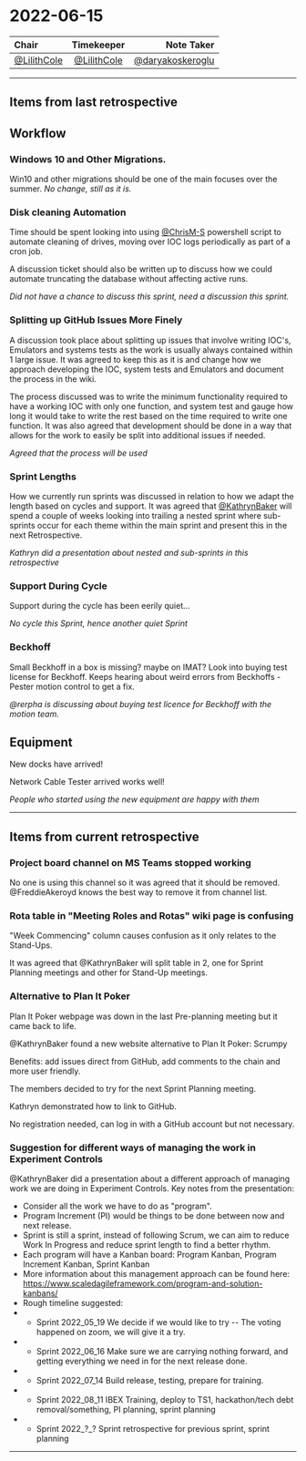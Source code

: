 # 2022-06-15

| Chair      | Timekeeper | Note Taker |
| :--------   | :---------: | ----------: |
|[@LilithCole](https://github.com/LilithCole) |[@LilithCole](https://github.com/LilithCole) | [@daryakoskeroglu](https://github.com/daryakoskeroglu) |

--- 

## Items from last retrospective
## Workflow

### Windows 10 and Other Migrations.
Win10 and other migrations should be one of the main focuses over the summer.
_No change, still as it is._

### Disk cleaning Automation
Time should be spent looking into using [@ChrisM-S](https://github.com/ChrisM-S) powershell script to automate cleaning of drives, moving over IOC logs periodically as part of a cron job. 

A discussion ticket should also be written up to discuss how we could automate truncating the database without affecting active runs.

_Did not have a chance to discuss this sprint, need a discussion this sprint._

### Splitting up GitHub Issues More Finely

A discussion took place about splitting up issues that involve writing IOC's, Emulators and systems tests as the work is usually always contained within 1 large issue. It was agreed to keep this as it is and change how we approach developing the IOC, system tests and Emulators and document the process in the wiki.

The process discussed was to write the minimum functionality required to have a working IOC with only one function, and system test and gauge how long it would take to write the rest based on the time required to write one function.
It was also agreed that development should be done in a way that allows for the work to easily be split into additional issues if needed. 

_Agreed that the process will be used_

### Sprint Lengths
How we currently run sprints was discussed in relation to how we adapt the length based on cycles and support. It was agreed that [@KathrynBaker](https://github.com/orgs/ISISComputingGroup/people/KathrynBaker) will spend a couple of weeks looking into trailing a nested sprint where sub-sprints occur for each theme within the main sprint and present this in the next Retrospective.

_Kathryn did a presentation about nested and sub-sprints in this retrospective_

### Support During Cycle
Support during the cycle has been eerily quiet...

_No cycle this Sprint, hence another quiet Sprint_

### Beckhoff
Small Beckhoff in a box is missing? maybe on IMAT? 
Look into buying test license for Beckhoff.
Keeps hearing about weird errors from Beckhoffs - Pester motion control to get a fix.

_@rerpha is discussing about buying test licence for Beckhoff with the motion team._
## Equipment

New docks have arrived!

Network Cable Tester arrived works well!

_People who started using the new equipment are happy with them_

---

## Items from current retrospective

### Project board channel on MS Teams stopped working
No one is using this channel so it was agreed that it should be removed. 
@FreddieAkeroyd knows the best way to remove it from channel list.


### Rota table in "Meeting Roles and Rotas" wiki page is confusing 
"Week Commencing" column causes confusion as it only relates to the Stand-Ups.


It was agreed that @KathrynBaker will split table in 2, one for Sprint Planning meetings and other for Stand-Up meetings.

### Alternative to Plan It Poker
Plan It Poker webpage was down in the last Pre-planning meeting but it came back to life.


@KathrynBaker found a new website alternative to Plan It Poker: Scrumpy 


Benefits: add issues direct from GitHub, add comments to the chain and more user friendly.


The members decided to try for the next Sprint Planning meeting.


Kathryn demonstrated how to link to GitHub. 


No registration needed, can log in with a GitHub account but not necessary. 


### Suggestion for different ways of managing the work in Experiment Controls
@KathrynBaker did a presentation about a different approach of managing work we are doing in Experiment Controls.
Key notes from the presentation:
* Consider all the work we have to do as "program".
* Program Increment (PI) would be things to be done between now and next release.
* Sprint is still a sprint, instead of following Scrum, we can aim to reduce Work In Progress and reduce sprint length to find a better rhythm.
* Each program will have a Kanban board: Program Kanban, Program Increment Kanban, Sprint Kanban
* More information about this management approach can be found here: https://www.scaledagileframework.com/program-and-solution-kanbans/
* Rough timeline suggested:
* * Sprint 2022_05_19 We decide if we would like to try -- The voting happened on zoom, we will give it a try.
* * Sprint 2022_06_16 Make sure we are carrying nothing forward, and getting everything we need in for the next release done.
* * Sprint 2022_07_14 Build release, testing, prepare for training.
* * Sprint 2022_08_11 IBEX Training, deploy to TS1, hackathon/tech debt removal/something, PI planning, sprint planning
* * Sprint 2022_?_? Sprint retrospective for previous sprint, sprint planning 

---